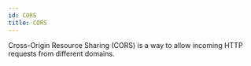 ```yaml
---
id: CORS
title: CORS
---
```


Cross-Origin Resource Sharing (CORS) is a way to allow incoming HTTP requests from different domains.
